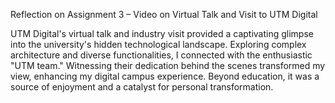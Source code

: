 Reflection on Assignment 3 – Video on Virtual Talk and Visit to UTM Digital

UTM Digital's virtual talk and industry visit provided a captivating glimpse into the university's hidden technological landscape. Exploring complex architecture and diverse functionalities, I connected with the enthusiastic "UTM team." Witnessing their dedication behind the scenes transformed my view, enhancing my digital campus experience. Beyond education, it was a source of enjoyment and a catalyst for personal transformation.


